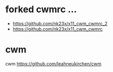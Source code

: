 
# forked cwmrc ...
* https://github.com/nk23x/x11_cwm_cwmrc_2
* https://github.com/nk23x/x11_cwm_cwmrc

# cwm
cwm https://github.com/leahneukirchen/cwm
